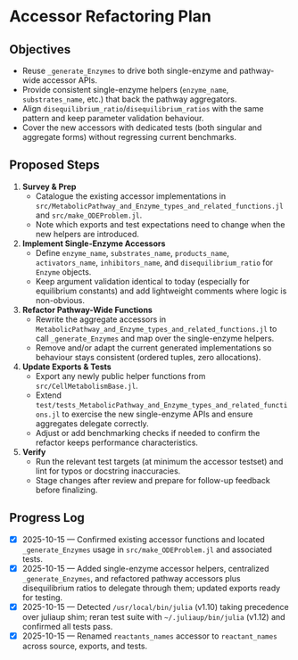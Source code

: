 # Accessor Refactoring Plan

## Objectives
- Reuse `_generate_Enzymes` to drive both single-enzyme and pathway-wide accessor APIs.
- Provide consistent single-enzyme helpers (`enzyme_name`, `substrates_name`, etc.) that back the pathway aggregators.
- Align `disequilibrium_ratio`/`disequilibrium_ratios` with the same pattern and keep parameter validation behaviour.
- Cover the new accessors with dedicated tests (both singular and aggregate forms) without regressing current benchmarks.

## Proposed Steps
1. **Survey & Prep**
   - Catalogue the existing accessor implementations in `src/MetabolicPathway_and_Enzyme_types_and_related_functions.jl` and `src/make_ODEProblem.jl`.
   - Note which exports and test expectations need to change when the new helpers are introduced.
2. **Implement Single-Enzyme Accessors**
   - Define `enzyme_name`, `substrates_name`, `products_name`, `activators_name`, `inhibitors_name`, and `disequilibrium_ratio` for `Enzyme` objects.
   - Keep argument validation identical to today (especially for equilibrium constants) and add lightweight comments where logic is non-obvious.
3. **Refactor Pathway-Wide Functions**
   - Rewrite the aggregate accessors in `MetabolicPathway_and_Enzyme_types_and_related_functions.jl` to call `_generate_Enzymes` and map over the single-enzyme helpers.
   - Remove and/or adapt the current generated implementations so behaviour stays consistent (ordered tuples, zero allocations).
4. **Update Exports & Tests**
   - Export any newly public helper functions from `src/CellMetabolismBase.jl`.
   - Extend `test/tests_MetabolicPathway_and_Enzyme_types_and_related_functions.jl` to exercise the new single-enzyme APIs and ensure aggregates delegate correctly.
   - Adjust or add benchmarking checks if needed to confirm the refactor keeps performance characteristics.
5. **Verify**
   - Run the relevant test targets (at minimum the accessor testset) and lint for typos or docstring inaccuracies.
   - Stage changes after review and prepare for follow-up feedback before finalizing.

## Progress Log
- [x] 2025-10-15 — Confirmed existing accessor functions and located `_generate_Enzymes` usage in `src/make_ODEProblem.jl` and associated tests.
- [x] 2025-10-15 — Added single-enzyme accessor helpers, centralized `_generate_Enzymes`, and refactored pathway accessors plus disequilibrium ratios to delegate through them; updated exports ready for testing.
- [x] 2025-10-15 — Detected `/usr/local/bin/julia` (v1.10) taking precedence over juliaup shim; reran test suite with `~/.juliaup/bin/julia` (v1.12) and confirmed all tests pass.
- [x] 2025-10-15 — Renamed `reactants_names` accessor to `reactant_names` across source, exports, and tests.
